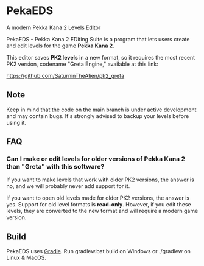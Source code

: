 # PekaEDS
A modern Pekka Kana 2 Levels Editor

PekaEDS - Pekka Kana 2 EDiting Suite is a program that lets users create and edit levels for the game **Pekka Kana 2**.

This editor saves **PK2 levels** in a new format, so it requires the most recent PK2 version, codename "Greta Engine," available at this link:

https://github.com/SaturninTheAlien/pk2_greta

## Note
Keep in mind that the code on the main branch is under active development and may contain bugs. It's strongly advised to backup your levels before using it.

## FAQ
### Can I make or edit levels for older versions of Pekka Kana 2 than "Greta" with this software?

If you want to make levels that work with older PK2 versions, the answer is no, and we will probably never add support for it.

If you want to open old levels made for older PK2 versions, the answer is yes. Support for old level formats is **read-only**. However, if you edit these levels, they are converted to the new format and will require a modern game version.


## Build
PekaEDS uses [Gradle](https://gradle.org/). Run gradlew.bat build on Windows or ./gradlew on Linux & MacOS.
